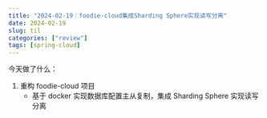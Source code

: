 ```yaml
---
title: "2024-02-19｜foodie-cloud集成Sharding Sphere实现读写分离"
date: 2024-02-19
slug: til
categories: ["review"]
tags: [spring-cloud]
---
```


今天做了什么：

1. 重构 foodie-cloud 项目
   - 基于 docker 实现数据库配置主从复制，集成 Sharding Sphere 实现读写分离
